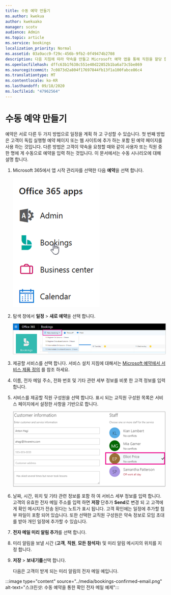 ```yaml
---
title: 수동 예약 만들기
ms.author: kwekua
author: kwekuako
manager: scotv
audience: Admin
ms.topic: article
ms.service: bookings
localization_priority: Normal
ms.assetid: 03a9acc9-f29c-456b-9fb2-0f49474b2708
description: 다음 지침에 따라 약속을 만들고 Microsoft 예약 앱을 통해 직원을 할당 합니다.
ms.openlocfilehash: dffc63b1f638c551e40d22852b1ba6a73c5be869
ms.sourcegitcommit: 7c0873d2a804f17697844fb13f1a100fabce86c4
ms.translationtype: MT
ms.contentlocale: ko-KR
ms.lasthandoff: 09/18/2020
ms.locfileid: "47962564"
---
```

# <a name="create-a-manual-booking"></a>수동 예약 만들기

예약은 서로 다른 두 가지 방법으로 일정을 계획 하 고 구성할 수 있습니다. 첫 번째 방법은 고객이 독립 실행형 예약 페이지 또는 웹 사이트에 추가 하는 포함 된 예약 페이지를 사용 하는 것입니다. 다른 방법은 고객이 약속을 요청할 때와 같이 사용자 또는 직원 중 한 명에 게 수동으로 예약을 입력 하는 것입니다. 이 문서에서는 수동 시나리오에 대해 설명 합니다.

1. Microsoft 365에서 앱 시작 관리자를 선택한 다음 **예약**을 선택 합니다.

   ![앱 시작 관리자의 예약 이미지](../media/bookings-applauncher.png)

1. 탐색 창에서 **일정** \> **새로 예약**을 선택 합니다.

   ![새 예약 UI 이미지](../media/bookings-newbooking.png)

1. 제공할 서비스를 선택 합니다. 서비스 설치 지침에 대해서는 [Microsoft 예약에서 서비스 제품 정의](define-service-offerings.md) 를 참조 하세요.

1. 이름, 전자 메일 주소, 전화 번호 및 기타 관련 세부 정보를 비롯 한 고객 정보를 입력 합니다.

1. 서비스를 제공할 직원 구성원을 선택 합니다. 표시 되는 교직원 구성원 목록은 서비스 페이지에서 설정한 사항을 기반으로 합니다.

   ![직원 목록 UI 이미지](../media/bookings-staff-list.png)

1. 날짜, 시간, 위치 및 기타 관련 정보를 포함 하 여 서비스 세부 정보를 입력 합니다. 고객의 유효한 전자 메일 주소를 입력 하면 **저장** 단추가 **Send**로 변경 되 고 고객에 게 확인 메시지가 전송 된다는 노트가 표시 됩니다. 고객 확인에는 일정에 추가할 첨부 파일이 포함 되어 있습니다. 또한 선택한 교직원 구성원은 약속 정보로 모임 초대를 받아 개인 일정에 추가할 수 있습니다.

1. **전자 메일 미리 알림 추가**를 선택 합니다.

1. 미리 알림을 보낼 시간 (**고객**, **직원**, **모든 참석자**) 및 미리 알림 메시지의 위치를 지정 합니다.

1. **저장** \> **보내기를**선택 합니다.

   다음은 고객이 받게 되는 미리 알림의 전자 메일 예입니다.

:::image type="content" source="../media/bookings-confirmed-email.png" alt-text="스크린샷: 수동 예약을 통한 확인 전자 메일 예제":::